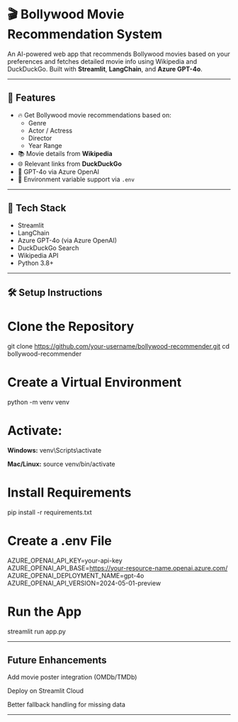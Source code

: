 # 🎬 Bollywood Movie Recommendation System

An AI-powered web app that recommends Bollywood movies based on your preferences and fetches detailed movie info using Wikipedia and DuckDuckGo. Built with **Streamlit**, **LangChain**, and **Azure GPT-4o**.

---

## 🚀 Features

- 🔥 Get Bollywood movie recommendations based on:
  - Genre
  - Actor / Actress
  - Director
  - Year Range
- 📚 Movie details from **Wikipedia**
- 🌐 Relevant links from **DuckDuckGo**
- 🧠 GPT-4o via Azure OpenAI
- 🔐 Environment variable support via `.env`

---

## 🧰 Tech Stack

- Streamlit
- LangChain
- Azure GPT-4o (via Azure OpenAI)
- DuckDuckGo Search
- Wikipedia API
- Python 3.8+

---

## 🛠️ Setup Instructions

# Clone the Repository

git clone https://github.com/your-username/bollywood-recommender.git
cd bollywood-recommender

# Create a Virtual Environment

python -m venv venv

# Activate:
**Windows:**
venv\Scripts\activate

**Mac/Linux:**
source venv/bin/activate

# Install Requirements
pip install -r requirements.txt

#  Create a .env File
AZURE_OPENAI_API_KEY=your-api-key
AZURE_OPENAI_API_BASE=https://your-resource-name.openai.azure.com/
AZURE_OPENAI_DEPLOYMENT_NAME=gpt-4o
AZURE_OPENAI_API_VERSION=2024-05-01-preview

# Run the App
streamlit run app.py

---

## Future Enhancements

 Add movie poster integration (OMDb/TMDb)

 Deploy on Streamlit Cloud

 Better fallback handling for missing data

---